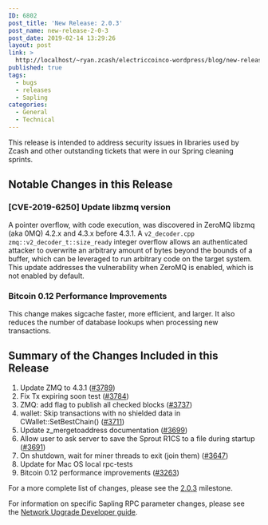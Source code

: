 ```yaml
---
ID: 6802
post_title: 'New Release: 2.0.3'
post_name: new-release-2-0-3
post_date: 2019-02-14 13:29:26
layout: post
link: >
  http://localhost/~ryan.zcash/electriccoinco-wordpress/blog/new-release-2-0-3/
published: true
tags:
  - bugs
  - releases
  - Sapling
categories:
  - General
  - Technical
---
```

<!-- wp:paragraph -->
<p>This release is intended to address security issues in libraries used by Zcash and other outstanding tickets that were in our Spring cleaning sprints.</p>
<!-- /wp:paragraph -->
<!-- wp:heading -->
<h2>Notable Changes in this Release</h2>
<!-- /wp:heading -->
<!-- wp:heading {"level":3} -->
<h3>[CVE-2019-6250] Update libzmq version</h3>
<!-- /wp:heading -->
<!-- wp:paragraph -->
<p>A pointer overflow, with code execution, was discovered in ZeroMQ libzmq (aka 0MQ) 4.2.x and 4.3.x before 4.3.1. A&nbsp;<code>v2_decoder.cpp zmq::v2_decoder_t::size_ready</code>&nbsp;integer overflow allows an authenticated attacker to overwrite an arbitrary amount of bytes beyond the bounds of a buffer, which can be leveraged to run arbitrary code on the target system. This update addresses the vulnerability when ZeroMQ is enabled, which is not enabled by default.</p>
<!-- /wp:paragraph -->
<!-- wp:heading {"level":3} -->
<h3>Bitcoin 0.12 Performance Improvements</h3>
<!-- /wp:heading -->
<!-- wp:paragraph -->
<p>This change makes sigcache faster, more efficient, and larger. It also reduces the number of database lookups when processing new transactions.</p>
<!-- /wp:paragraph -->
<!-- wp:heading -->
<h2>Summary of the Changes Included in this Release</h2>
<!-- /wp:heading -->
<!-- wp:list {"ordered":true} -->
<ol><li>Update ZMQ to 4.3.1 (<a href="https://github.com/zcash/zcash/pull/3789">#3789</a>)</li><li>Fix Tx expiring soon test (<a href="https://github.com/zcash/zcash/pull/3784">#3784</a>)</li><li>ZMQ: add flag to publish all checked blocks (<a href="https://github.com/zcash/zcash/pull/3737">#3737</a>)</li><li>wallet: Skip transactions with no shielded data in CWallet::SetBestChain() (<a href="https://github.com/zcash/zcash/pull/3711">#3711</a>)</li><li>Update z_mergetoaddress documentation (<a href="https://github.com/zcash/zcash/pull/3699">#3699</a>)</li><li>Allow user to ask server to save the Sprout R1CS to a file during startup (<a href="https://github.com/zcash/zcash/pull/3691">#3691</a>)</li><li>On shutdown, wait for miner threads to exit (join them) (<a href="https://github.com/zcash/zcash/pull/3647">#3647</a>)</li><li>Update for Mac OS local rpc-tests</li><li>Bitcoin 0.12 performance improvements (<a href="https://github.com/zcash/zcash/pull/3263">#3263</a>)</li></ol>
<!-- /wp:list -->
<!-- wp:paragraph -->
<p>For a more complete list of changes, please see the&nbsp;<a href="https://github.com/zcash/zcash/pulls?q=is%3Apr+milestone%3Av2.0.3+is%3Aclosed">2.0.3</a>&nbsp;milestone.</p>
<!-- /wp:paragraph -->
<!-- wp:paragraph -->
<p>For information on specific Sapling RPC parameter changes, please see the&nbsp;<a href="https://zcash.readthedocs.io/en/latest/rtd_pages/nu_dev_guide.html#using-zcashd-unmodified">Network Upgrade Developer guide</a>.</p>
<!-- /wp:paragraph -->